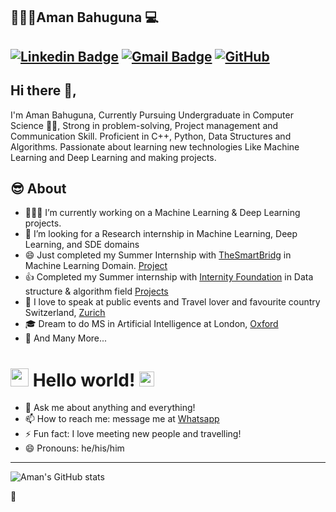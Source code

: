 ## 👱🏻‍♂️Aman Bahuguna 💻 
[![Linkedin Badge](https://img.shields.io/badge/-amanbhuguna-blue?style=flat-square&logo=Linkedin&logoColor=white&link=https://www.linkedin.com/in/aman-bahuguna/)](https://www.linkedin.com/in/aman-bahuguna/)
[![Gmail Badge](https://img.shields.io/badge/-ak9601090@gmail.com-c14438?style=flat-square&logo=Gmail&logoColor=white&link=mailto:ak9601090@gmail.com)](mailto:ak9601096@gmail.com)
[![GitHub](https://img.shields.io/github/followers/amanbh123?label=Follow&style=social)](https://github.com/amanbh123/?tab=follow)
---
## Hi there 👋,           
I'm Aman Bahuguna, Currently Pursuing Undergraduate in Computer Science 👨‍💻, Strong in problem-solving, Project management and Communication Skill. Proficient in C++, Python, Data Structures and Algorithms. Passionate about learning new technologies Like Machine Learning and Deep Learning and making projects.  

## 😎 About
- 👨🏽‍💻 I’m currently working on a Machine Learning & Deep Learning projects.
- 👯 I’m looking for a Research internship in Machine Learning, Deep Learning, and SDE domains
- 😄 Just completed my Summer Internship with [TheSmartBridg](https://smartinternz.com/)
in Machine Learning Domain. [Project](https://github.com/SmartPracticeschool/llSPS-INT-3437-Predicting-the-Energy-Output-of-Wind-Turbine-Based-on-Weather-Conditions-Watson-Auto-)
- 👍 Completed my Summer internship with [Internity Foundation](http://www.internity.in/index.html) in Data structure & algorithm field [Projects](https://github.com/InternityFoundation/DSAlgo_Aman-Bahuguna)
- 🌱 I love to speak at public events and Travel lover and favourite country Switzerland, [Zurich](https://www.google.com/search?q=tourism+in+bern&rlz=1C1CHBF_enIN910IN910&sxsrf=ALeKk02g2mSUYqvp8gAkmIS04Zaq34B-2g:1596178176559&tbm=isch&source=iu&ictx=1&fir=lQUu1BPd5YBMjM%252CTaNXoQ4WjjWbIM%252C%252Fm%252F0d6nx&vet=1&usg=AI4_-kRlbl_WyOaD6HjmuyWVblDAvPTdgQ&sa=X&ved=2ahUKEwiLzdiJ8_bqAhXYTX0KHchcDSoQ_B0wF3oECBEQAw&biw=1024&bih=657#imgrc=zF6CIkZ2oDGpOM)
- 🎓 Dream to do MS in Artificial Intelligence at London, [Oxford](https://www.google.com/maps/uv?hl=en&pb=!1s0x4876c6a9ef8c485b%3A0xd2ff1883a001afed!3m1!7e115!4shttps%3A%2F%2Flh5.googleusercontent.com%2Fp%2FAF1QipMxB_cfHwJ3lotHWhTz-QxHk-Qq2QZkrzd_ohqe%3Dw213-h160-k-no!5soxford%20-%20Google%20Search!15sCgIgAQ&imagekey=!1e10!2sAF1QipNgD6N2rfvdp1H4DNnnaTSCap2SCHKT7MhcP457&sa=X&ved=2ahUKEwiQx-X09PbqAhUCbn0KHShaD7IQoiowJnoECBoQBg)
- 👯 And Many More...

# <img src="https://github.com/TheDudeThatCode/TheDudeThatCode/blob/master/Assets/Hi.gif" width="29px"> Hello world!&nbsp;<img src="https://github.com/TheDudeThatCode/TheDudeThatCode/blob/master/Assets/Earth.gif" width="24px">

- 💬 Ask me about anything and everything! 
- 📫 How to reach me: message me at [Whatsapp](https://wa.me/917579138099)
- ⚡ Fun fact: I love meeting new people and travelling! 
- 😄 Pronouns: he/his/him
---

![Aman's GitHub stats](https://github-readme-stats.vercel.app/api?username=amanbh123&hide=[%22issues%22,%22contribs%22]&show_icons=true&title_color=fff&icon_color=79ff97&text_color=9f9f9f&bg_color=151515)
<!--
**amanbh123/amanbh123** is a ✨ _special_ ✨ repository because its `README.md` (this file) appears on your GitHub profile.

-->

🤔



